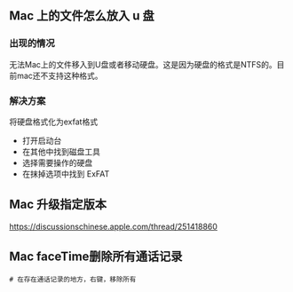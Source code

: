 ## Mac 上的文件怎么放入 u 盘

### 出现的情况

无法Mac上的文件移入到U盘或者移动硬盘。这是因为硬盘的格式是NTFS的。目前mac还不支持这种格式。

### 解决方案

将硬盘格式化为exfat格式

+ 打开启动台
+ 在其他中找到磁盘工具
+ 选择需要操作的硬盘
+ 在抹掉选项中找到 ExFAT





## Mac 升级指定版本

https://discussionschinese.apple.com/thread/251418860



## Mac faceTime删除所有通话记录

```shell
# 在存在通话记录的地方，右键，移除所有
```

